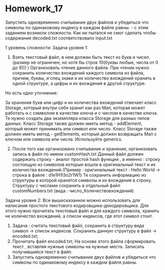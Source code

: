 # Homework_17
Запустить одновременно считывание двух файлов и убедиться что символы по одинаковому индексу в каждом файле равны. - c этим заданием возникли сложности. Как ни пытался не смог сделать чтобы содержание 
decoded.txt соответствовало input.txt 

1 уровень сложности: Задача уровня 1:
1) Взять текстовый файл, в нем должен быть текст из букв и чисел.(размер не ограничен, но хотя бы строк 10(буквы любые, числа от 0 до 9))) )
   Организовать чтение данного файла. При чтении нужно сохранить количество вхождений каждого символа из файла,
   причем, буквы, и спец знаки и их количество вхождений хранить в одной структуре, а цифры и их вхождения в другой структуре.

Но есть одно уточнение:

За хранения букв или цифр и их количества вхождений отвечает класс Storage, который внутри себя хранит как раз Мап,
   которая может работать и с символом в качестве ключа и с числом в качестве ключа.
   Те нужно создать два экземпляра класса Storage для разных типов данных.
   Класс Storage также должен иметь метод - addElement, который может принимать или символ или число.
   Класс Storage также должен иметь метод - getElements, который должен возвращать Мап с ключом или символа или числа.
   Используйте generics.

2) После того как организовано считывание и хранение, организовать запись в файл по имени customHash.txt
   Данный файл должен содержать строку - аналог простой hash функции , а именно : строку состоящую из символов которые вошли
   в оригинальный текст и их количества вхождений.(Пример : оригинальный текст : Hello World -> строка в файле : d1e1H1l3o2r1W1)
   Те сохранить информацию из структуры в которой хранятся символы и их вхождения в строку.
   Структуру с числами сохранить в отдельный файл customNumbers.txt (вида : число_Количествовхождений)

Задача уровня 2: 
   Все вышесказанное можно использовать для написания простого текстового кодировщика-декодировщика.
   Для этого нужно прочитать текстовый файл и для каждого символа, хранить не количество вхождений, а список индексов, где этот символ стоит.
   1) Задача : считать текстовый файл, сохранить в структуру вида символ -> список индексов.
      Сохранить данную структуру в файл -> encoded.txt;
   2) Прочитать файл  encoded.txt; На основе этого файла сформировать текст , вставляя нужные символы на нужные места.
      Записать получившийся текст в файл.
   3) Запустить одновременно считывание двух файлов и убедиться что символы по одинаковому индексу в каждом файле равны.



